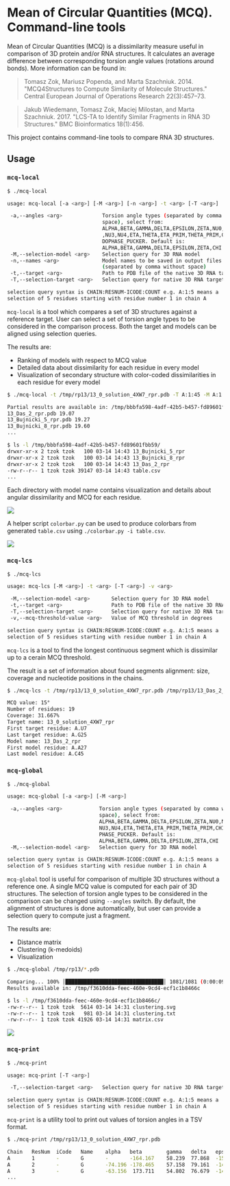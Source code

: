 # Mean of Circular Quantities (MCQ). Command-line tools

Mean of Circular Quantities (MCQ) is a dissimilarity measure useful in comparison of 3D protein and/or RNA structures. It calculates an average difference between corresponding torsion angle values (rotations around bonds). More information can be found in:

> Tomasz Zok, Mariusz Popenda, and Marta Szachniuk. 2014. "MCQ4Structures to Compute Similarity of Molecule Structures." Central European Journal of Operations Research 22(3):457–73.

> Jakub Wiedemann, Tomasz Zok, Maciej Milostan, and Marta Szachniuk. 2017. "LCS-TA to Identify Similar Fragments in RNA 3D Structures." BMC Bioinformatics 18(1):456.

This project contains command-line tools to compare RNA 3D structures.

## Usage

### `mcq-local`

```bash
$ ./mcq-local

usage: mcq-local [-a <arg>] [-M <arg>] [-n <arg>] -t <arg> [-T <arg>]

 -a,--angles <arg>             Torsion angle types (separated by comma without
                               space), select from:
                               ALPHA,BETA,GAMMA,DELTA,EPSILON,ZETA,NU0,NU1,NU2
                               ,NU3,NU4,ETA,THETA,ETA_PRIM,THETA_PRIM,CHI,PSEU
                               DOPHASE_PUCKER. Default is:
                               ALPHA,BETA,GAMMA,DELTA,EPSILON,ZETA,CHI
 -M,--selection-model <arg>    Selection query for 3D RNA model
 -n,--names <arg>              Model names to be saved in output files
                               (separated by comma without space)
 -t,--target <arg>             Path to PDB file of the native 3D RNA target
 -T,--selection-target <arg>   Selection query for native 3D RNA target

selection query syntax is CHAIN:RESNUM-ICODE:COUNT e.g. A:1:5 means a
selection of 5 residues starting with residue number 1 in chain A
```

`mcq-local` is a tool which compares a set of 3D structures against a reference target. User can select a set of torsion angle types to be considered in the comparison process. Both the target and models can be aligned using selection queries.

The results are:

- Ranking of models with respect to MCQ value
- Detailed data about dissimilarity for each residue in every model
- Visualization of secondary structure with color-coded dissimilarities in each residue for every model

```bash
$ ./mcq-local -t /tmp/rp13/13_0_solution_4XW7_rpr.pdb -T A:1:45 -M A:1:45 /tmp/rp13/13_{A,B,D,X}*.pdb

Partial results are available in: /tmp/bbbfa598-4adf-42b5-b457-fd89601fbb59
13_Das_2_rpr.pdb 19.07
13_Bujnicki_5_rpr.pdb 19.27
13_Bujnicki_8_rpr.pdb 19.60
...

$ ls -l /tmp/bbbfa598-4adf-42b5-b457-fd89601fbb59/
drwxr-xr-x 2 tzok tzok   100 03-14 14:43 13_Bujnicki_5_rpr
drwxr-xr-x 2 tzok tzok   100 03-14 14:43 13_Bujnicki_8_rpr
drwxr-xr-x 2 tzok tzok   100 03-14 14:43 13_Das_2_rpr
-rw-r--r-- 1 tzok tzok 39147 03-14 14:43 table.csv
...
```

Each directory with model name contains visualization and details about angular dissimilarity and MCQ for each residue.

![](delta.svg)

A helper script `colorbar.py` can be used to produce colorbars from generated `table.csv` using `./colorbar.py -i table.csv`.

![](colorbar.svg)

### `mcq-lcs`

```bash
$ ./mcq-lcs

usage: mcq-lcs [-M <arg>] -t <arg> [-T <arg>] -v <arg>

 -M,--selection-model <arg>       Selection query for 3D RNA model
 -t,--target <arg>                Path to PDB file of the native 3D RNA target
 -T,--selection-target <arg>      Selection query for native 3D RNA target
 -v,--mcq-threshold-value <arg>   Value of MCQ threshold in degrees

selection query syntax is CHAIN:RESNUM-ICODE:COUNT e.g. A:1:5 means a
selection of 5 residues starting with residue number 1 in chain A
```

`mcq-lcs` is a tool to find the longest continuous segment which is dissimilar up to a cerain MCQ threshold.

The result is a set of information about found segments alignment: size, coverage and nucleotide positions in the chains.

```bash
$ ./mcq-lcs -t /tmp/rp13/13_0_solution_4XW7_rpr.pdb /tmp/rp13/13_Das_2_rpr.pdb -v 15

MCQ value: 15°
Number of residues: 19
Coverage: 31.667% 
Target name: 13_0_solution_4XW7_rpr
First target residue: A.U7
Last target residue: A.G25
Model name: 13_Das_2_rpr
First model residue: A.A27
Last model residue: A.C45
```

### `mcq-global`

```bash
$ ./mcq-global 

usage: mcq-global [-a <arg>] [-M <arg>]

 -a,--angles <arg>            Torsion angle types (separated by comma without
                              space), select from:
                              ALPHA,BETA,GAMMA,DELTA,EPSILON,ZETA,NU0,NU1,NU2,
                              NU3,NU4,ETA,THETA,ETA_PRIM,THETA_PRIM,CHI,PSEUDO
                              PHASE_PUCKER. Default is:
                              ALPHA,BETA,GAMMA,DELTA,EPSILON,ZETA,CHI
 -M,--selection-model <arg>   Selection query for 3D RNA model

selection query syntax is CHAIN:RESNUM-ICODE:COUNT e.g. A:1:5 means a
selection of 5 residues starting with residue number 1 in chain A
```

`mcq-global` tool is useful for comparison of multiple 3D structures without a reference one. A single MCQ value is computed for each pair of 3D structures. The selection of torsion angle types to be considered in the comparison can be changed using `--angles` switch. By default, the alignment of structures is done automatically, but user can provide a selection query to compute just a fragment.

The results are:

- Distance matrix
- Clustering (k-medoids)
- Visualization

```bash
$ ./mcq-global /tmp/rp13/*.pdb

Comparing... 100% │████████████████████████████████│ 1081/1081 (0:00:09 / 0:00:00)
Results available in: /tmp/f3610dda-feec-460e-9cd4-ecf1c1b8466c

$ ls -l /tmp/f3610dda-feec-460e-9cd4-ecf1c1b8466c/
-rw-r--r-- 1 tzok tzok  5614 03-14 14:31 clustering.svg
-rw-r--r-- 1 tzok tzok   981 03-14 14:31 clustering.txt
-rw-r--r-- 1 tzok tzok 41926 03-14 14:31 matrix.csv
```

![](clustering.svg)

### `mcq-print`

```bash
$ ./mcq-print

usage: mcq-print [-T <arg>]

 -T,--selection-target <arg>   Selection query for native 3D RNA target

selection query syntax is CHAIN:RESNUM-ICODE:COUNT e.g. A:1:5 means a
selection of 5 residues starting with residue number 1 in chain A
```

`mcq-print` is a utility tool to print out values of torsion angles in a TSV format.

```bash
$ ./mcq-print /tmp/rp13/13_0_solution_4XW7_rpr.pdb

Chain   ResNum  iCode   Name    alpha   beta        gamma   delta   epsilon     zeta    chi
A       1       -       G       -       -164.167    58.239  77.868  -153.691    -67.832 -170.106
A       2       -       G       -74.196 -178.465    57.158  79.161  -148.81     -69.172 -168.967
A       3       -       G       -63.156  173.711    54.802  76.679  -144.103    -80.547 -165.204
...
```
